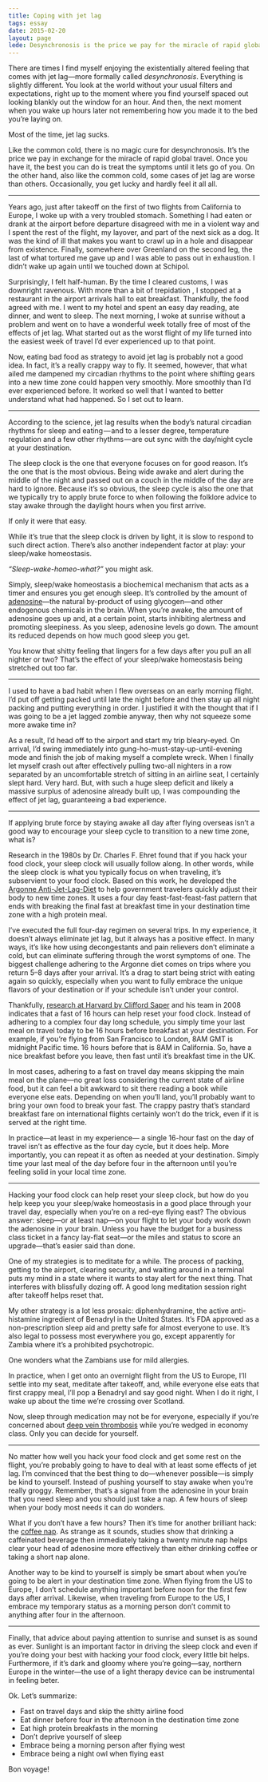 ```yaml
---
title: Coping with jet lag
tags: essay
date: 2015-02-20
layout: page
lede: Desynchronosis is the price we pay for the miracle of rapid global travel. There’s no magic cure. The best we can really do is treat the symptoms until it lets go.
---
```


There are times I find myself enjoying the existentially altered feeling that comes with jet lag—more formally called _desynchronosis_. Everything is slightly different. You look at the world without your usual filters and expectations, right up to the moment where you find yourself spaced out looking blankly out the window for an hour. And then, the next moment when you wake up hours later not remembering how you made it to the bed you’re laying on.

Most of the time, jet lag sucks.

Like the common cold, there is no magic cure for desynchronosis. It’s the price we pay in exchange for the miracle of rapid global travel. Once you have it, the best you can do is treat the symptoms until it lets go of you. On the other hand, also like the common cold, some cases of jet lag are worse than others. Occasionally, you get lucky and hardly feel it all all.

---

Years ago, just after takeoff on the first of two flights from California to Europe, I woke up with a very troubled stomach. Something I had eaten or drank at the airport before departure disagreed with me in a violent way and I spent the rest of the flight, my layover, and part of the next sick as a dog. It was the kind of ill that makes you want to crawl up in a hole and disappear from existence. Finally, somewhere over Greenland on the second leg, the last of what tortured me gave up and I was able to pass out in exhaustion. I didn’t wake up again until we touched down at Schipol.

Surprisingly, I felt half-human. By the time I cleared customs, I was downright ravenous. With more than a bit of trepidation , I stopped at a restaurant in the airport arrivals hall to eat breakfast. Thankfully, the food agreed with me. I went to my hotel and spent an easy day reading, ate dinner, and went to sleep. The next morning, I woke at sunrise without a problem and went on to have a wonderful week totally free of most of the effects of jet lag. What started out as the worst flight of my life turned into the easiest week of travel I’d ever experienced up to that point.

Now, eating bad food as strategy to avoid jet lag is probably not a good idea. In fact, it’s a really crappy way to fly. It seemed, however, that what ailed me dampened my circadian rhythms to the point where shifting gears into a new time zone could happen very smoothly. More smoothly than I’d ever experienced before. It worked so well that I wanted to better understand what had happened. So I set out to learn.

---

According to the science, jet lag results when the body’s natural circadian rhythms for sleep and eating — and to a lesser degree, temperature regulation and a few other rhythms — are out sync with the day/night cycle at your destination.

The sleep clock is the one that everyone focuses on for good reason. It’s the one that is the most obvious. Being wide awake and alert during the middle of the night and passed out on a couch in the middle of the day are hard to ignore. Because it’s so obvious, the sleep cycle is also the one that we typically try to apply brute force to when following the folklore advice to stay awake through the daylight hours when you first arrive.

If only it were that easy.

While it’s true that the sleep clock is driven by light, it is slow to respond to such direct action. There’s also another independent factor at play: your sleep/wake homeostasis.

_“Sleep-wake-homeo-what?”_ you might ask.

Simply, sleep/wake homeostasis a biochemical mechanism that acts as a timer and ensures you get enough sleep. It’s controlled by the amount of [adenosine](http://en.wikipedia.org/wiki/Adenosine)—the natural by-product of using glycogen—and other endogenous chemicals in the brain. When you’re awake, the amount of adenosine goes up and, at a certain point, starts inhibiting alertness and promoting sleepiness. As you sleep, adenosine levels go down. The amount its reduced depends on how much good sleep you get.

You know that shitty feeling that lingers for a few days after you pull an all nighter or two? That’s the effect of your sleep/wake homeostasis being stretched out too far.

---

I used to have a bad habit when I flew overseas on an early morning flight. I’d put off getting packed until late the night before and then stay up all night packing and putting everything in order. I justified it with the thought that if I was going to be a jet lagged zombie anyway, then why not squeeze some more awake time in?

As a result, I’d head off to the airport and start my trip bleary-eyed. On arrival, I’d swing immediately into gung-ho-must-stay-up-until-evening mode and finish the job of making myself a complete wreck. When I finally let myself crash out after effectively pulling two-all nighters in a row separated by an uncomfortable stretch of sitting in an airline seat, I certainly slept hard. Very hard. But, with such a huge sleep deficit and likely a massive surplus of adenosine already built up, I was compounding the effect of jet lag, guaranteeing a bad experience.

---

If applying brute force by staying awake all day after flying overseas isn’t a good way to encourage your sleep cycle to transition to a new time zone, what is?

Research in the 1980s by Dr. Charles F. Ehret found that if you hack your food clock, your sleep clock will usually follow along. In other words, while the sleep clock is what you typically focus on when traveling, it’s subservient to your food clock. Based on this work, he developed the [Argonne Anti-Jet-Lag-Diet](http://www.netlib.org/misc/jet-lag-diet) to help government travelers quickly adjust their body to new time zones. It uses a four day feast-fast-feast-fast pattern that ends with breaking the final fast at breakfast time in your destination time zone with a high protein meal.

I’ve executed the full four-day regimen on several trips. In my experience, it doesn’t always eliminate jet lag, but it always has a positive effect. In many ways, it’s like how using decongestants and pain relievers don’t eliminate a cold, but can eliminate suffering through the worst symptoms of one. The biggest challenge adhering to the Argonne diet comes on trips where you return 5–8 days after your arrival. It’s a drag to start being strict with eating again so quickly, especially when you want to fully embrace the unique flavors of your destination or if your schedule isn’t under your control.

Thankfully, [research at Harvard by Clifford Saper](http://news.harvard.edu/gazette/story/2008/05/study-identifies-food-related-clock-in-the-brain/) and his team in 2008 indicates that a fast of 16 hours can help reset your food clock. Instead of adhering to a complex four day long schedule, you simply time your last meal on travel today to be 16 hours before breakfast at your destination. For example, if you’re flying from San Francisco to London, 8AM GMT is midnight Pacific time. 16 hours before that is 8AM in California. So, have a nice breakfast before you leave, then fast until it’s breakfast time in the UK.

In most cases, adhering to a fast on travel day means skipping the main meal on the plane—no great loss considering the current state of airline food, but it can feel a bit awkward to sit there reading a book while everyone else eats. Depending on when you’ll land, you’ll probably want to bring your own food to break your fast. The crappy pastry that’s standard breakfast fare on international flights certainly won’t do the trick, even if it is served at the right time.

In practice—at least in my experience— a single 16-hour fast on the day of travel isn’t as effective as the four day cycle, but it does help. More importantly, you can repeat it as often as needed at your destination. Simply time your last meal of the day before four in the afternoon until you’re feeling solid in your local time zone.

---

Hacking your food clock can help reset your sleep clock, but how do you help keep you your sleep/wake homeostasis in a good place through your travel day, especially when you’re on a red-eye flying east? The obvious answer: sleep—or at least nap—on your flight to let your body work down the adenosine in your brain. Unless you have the budget for a business class ticket in a fancy lay-flat seat—or the miles and status to score an upgrade—that’s easier said than done.

One of my strategies is to meditate for a while. The process of packing, getting to the airport, clearing security, and waiting around in a terminal puts my mind in a state where it wants to stay alert for the next thing. That interferes with blissfully dozing off. A good long meditation session right after takeoff helps reset that.

My other strategy is a lot less prosaic: diphenhydramine, the active anti-histamine ingredient of Benadryl in the United States. It’s FDA approved as a non-prescription sleep aid and pretty safe for almost everyone to use. It’s also legal to possess most everywhere you go, except apparently for Zambia where it’s a prohibited psychotropic.

One wonders what the Zambians use for mild allergies.

In practice, when I get onto an overnight flight from the US to Europe, I’ll settle into my seat, meditate after takeoff, and, while everyone else eats that first crappy meal, I’ll pop a Benadryl and say good night. When I do it right, I wake up about the time we’re crossing over Scotland.

Now, sleep through medication may not be for everyone, especially if you’re concerned about [deep vein thrombosis](http://wwwnc.cdc.gov/travel/yellowbook/2014/chapter-2-the-pre-travel-consultation/deep-vein-thrombosis-and-pulmonary-embolism) while you’re wedged in economy class. Only you can decide for yourself.

---

No matter how well you hack your food clock and get some rest on the flight, you’re probably going to have to deal with at least some effects of jet lag. I’m convinced that the best thing to do—whenever possible—is simply be kind to yourself. Instead of pushing yourself to stay awake when you’re really groggy. Remember, that’s a signal from the adenosine in your brain that you need sleep and you should just take a nap. A few hours of sleep when your body most needs it can do wonders.

What if you don’t have a few hours? Then it’s time for another brilliant hack: the [coffee nap](http://en.wikipedia.org/wiki/Coffee_nap). As strange as it sounds, studies show that drinking a caffeinated beverage then immediately taking a twenty minute nap helps clear your head of adenosine more effectively than either drinking coffee or taking a short nap alone.

Another way to be kind to yourself is simply be smart about when you’re going to be alert in your destination time zone. When flying from the US to Europe, I don’t schedule anything important before noon for the first few days after arrival. Likewise, when traveling from Europe to the US, I embrace my temporary status as a morning person don’t commit to anything after four in the afternoon.

---

Finally, that advice about paying attention to sunrise and sunset is as sound as ever. Sunlight is an important factor in driving the sleep clock and even if you’re doing your best with hacking your food clock, every little bit helps. Furthermore, if it’s dark and gloomy where you’re going—say, northern Europe in the winter—the use of a light therapy device can be instrumental in feeling beter.

Ok. Let’s summarize:

- Fast on travel days and skip the shitty airline food
- Eat dinner before four in the afternoon in the destination time zone
- Eat high protein breakfasts in the morning
- Don’t deprive yourself of sleep
- Embrace being a morning person after flying west
- Embrace being a night owl when flying east

Bon voyage!

